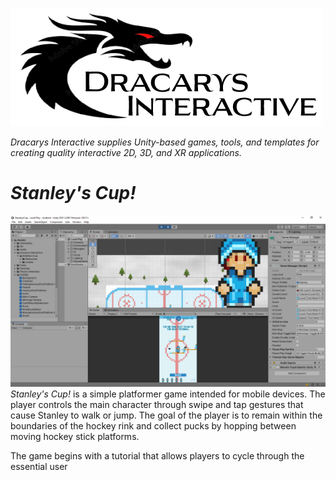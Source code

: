 ![Alt text](Art/dilogo2.png)

*Dracarys Interactive supplies Unity-based games, tools, and templates for creating quality interactive 2D, 3D, and XR applications.*
# *Stanley's Cup!*
![Alt text](Art/unity.png)
*Stanley's Cup!* is a simple platformer game intended for mobile devices. The player controls the main character through swipe and tap gestures that cause Stanley to walk or jump. The goal of the player is to remain within the boundaries of the hockey rink and collect pucks by hopping between moving hockey stick platforms.

The game begins with a tutorial that allows players to cycle through the essential user 